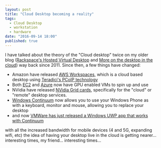 ```yaml
---
layout: post
title: "Cloud Desktop becoming a reality"
tags: 
  - Cloud Desktop
  - workstation
  - hardware
date: "2016-09-14 18:00"
published: true
---
```


I have talked about the theory of the "Cloud desktop" twice on my older blog ([Rackspace's Hosted Virtual Desktop][1] and [More on the desktop in the cloud][2]) way back since 2011. Since then, a few things have changed:

* Amazon have released [AWS Workspaces][3], which is a cloud based desktop using [Teradici's PCoIP technology][4]
* Both [EC2][5] and [Azure][6] now have GPU enabled VMs to spin up and use
* NVidia have released [NVidia Grid cards][7], specifically for the "cloud" or "remote" desktop services.
* [Windows Continuum][8] now allows you to use your Windows Phone as with a keyboard, monitor and mouse, allowing you to replace your desktop
* and now [VMWare has just released a Windows UWP app that works with Continuum][9]

with all the increased bandwidth for mobile devices (4 and 5G, expanding wifi, etc) the idea of having your desktop live in the cloud is getting nearer...  interesting times, my friend... interesting times... 

[1]:https://blog.lotas-smartman.net/rackspaces-hosted-virtual-desktop/
[2]:https://blog.lotas-smartman.net/more-on-desktop-in-the-cloud/
[3]:https://aws.amazon.com/workspaces/
[4]:http://www.teradici.com/pcoip-technology
[5]:https://aws.amazon.com/ec2/instance-types/
[6]:https://azure.microsoft.com/en-gb/services/virtual-machines/
[7]:http://www.nvidia.co.uk/grid/
[8]:https://www.microsoft.com/en-ie/windows/continuum
[9]:http://www.neowin.net/news/vmware-releases-horizon-beta-client-for-windows-10-mobile-continuum-compatible?utm_source=feedburner&utm_medium=feed&utm_campaign=Feed%3A+neowin-main+%28Neowin+News%29